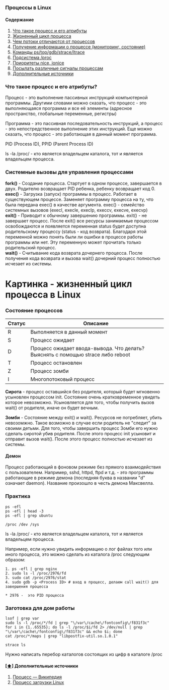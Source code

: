 ### Процессы в Linux

#### <a name='toc'>Содержание</a>

1. [Что такое процесс и его атрибуты](#1)
2. [Жизненный цикл процесса](#2)
3. [Чем потоки отличаются от процессов](#3)
4. [Получение информации о процессе (мониторинг, состояние)](#4)
5. [Команды ps/top/gdb/strace/ltrace](#5)
6. [Подсистема /proc](#6)
7. [Приоритеты nice, ionice](#7)
8. [Посылать различные сигналы процессам](#8)
9. [Дополнительные источники](#recommended_sources)

### Что такое процесс и его атрибуты?

Процесс - это выполнение пассивных инструкций компьютерной программы. Другими словами можно сказать, что процесс - это выполняющаяся программа и все её элементы (адресное пространство, глобальные переменные, регистры)

Программа - это пассивная последовательность инструкций, а процесс - это непостредственное выполнение этих инструкций. Еще можно сказать, что процесс - это работающая в данный момент программа.

PID (Process ID), PPID (Parent Process ID)

ls -la /proc/<pid> - кто является владельцем каталога, тот и является владельцем процесса.



### Системные вызовы для управления процессами

**fork()** - Создание процесса. Стартует в одном процессе, завершается в двух. Родителю возвращает PID ребенка, ребенку возвращает код 0.  
**exec()** - Загрузка (запуск) программы в процесс. Работает в существующем процессе. Заменяет программу процесса на ту, что была передана exec() в качестве аргумента. exec() - семейство системных вызовов (execl, execle, execlp, execcv, execve, execvp)  
**exit()** - Приводит к обычному завершению программы. exit() - не завершает процесс. После exit() все ресурсы занимаемые процессом освобождаются и появляется переменная status будет доступна родительскому процессу (status - код возврата). Благодаря этой переменной можно понять были ли ошибки в процессе работы программы или нет. Эту переменную может прочитать только родительский процесс.  
**wait()** - Считывание кода возврата дочернего процесса. После получения кода возврата и вызова wait() дочерний процесс полностью исчезает из системы.  

# Картинка - жизненный цикл процесса в Linux



### Состояние процессов

| Статус | Описание |
| ------ | -------- |
| R | Выполняется в данный момент |
| S | Процесс ожидает |
| D | Процесс ожидает ввода-вывода. Что делать? Выяcнять с помощью strace либо reboot |
| T | Процесс остановлен |
| Z | Процесс зомби |
| I | Многопотоковый процесс |

**Сирота** - процесс оставшийся без родителя, который будет мгновенно усыновлен процессом init. Состояние очень кратковременное увидеть которое невозможно. Усыновляется для того, чтобы получить вызов wait() от родителя, иначе он будет вечным.

**Зомби** - Состояние между exit() и wait(). Ресурсов не потребляет, убить невозомжно. Такое возможно в случае если родитель не "следит" за своими детьми. Для того, чтобы завершить процесс Зомби его нужно сделать сиротой убив родителя. После этого процесс init усыновит и отправит вызов wait(). После этого процесс полностью исчезает из системы.



#### Демон

Процесс работающий в фоновом режиме без прямого взаимодействия с пользователем. Например, sshd, httpd, ftpd и т.д. - это программы работающие в режиме демона (последняя буква в названии "d" означает daemon). Название произошло в честь демона Максвелла.

### Практика
```
ps -efl
ps -efl | head -3
ps -efl | grep ubuntu
```
```
/proc /dev /sys
```

ls -la /proc/<pid> - кто является владельцем каталога, тот и является владельцем процесса.

Например, если нужно увидить информацию о лог файлах того или иного процесса, это можно сделать из каталога /proc следующим образом:
```
1. ps -efl | grep nginx
2. sudo ls -l /proc/2976/fd
3. sudo cat /proc/2976/stat
4. sudo gdb -p <Process ID> # вход в процесс, делаем call wait() для завершения процесса

* 2976 -  это PID процесса
```

### Заготовка для дом работы
```
lsof | grep var
sudo ls -l /proc/*/fd | grep "\/var\/cache\/fontconfig\/f831f3c"
for i in {1..65535}; do ls -l /proc/$i/fd 2> /dev/null | grep "\/var\/cache\/fontconfig\/f831f3c" && echo $i; done
cat /proc/*/maps | grep "libpostfix-util.so.1.0.1"
```

```
strace ls
```

 Нужно написать перебор каталогов состоящих из цифр в каталоге /proc

#### [[⬆]](#toc) <a name='recommended_sources'>Дополнительные источники</a>
1. [Процесс — Википедия](https://ru.wikipedia.org/wiki/%D0%9F%D1%80%D0%BE%D1%86%D0%B5%D1%81%D1%81_(%D0%B8%D0%BD%D1%84%D0%BE%D1%80%D0%BC%D0%B0%D1%82%D0%B8%D0%BA%D0%B0))
2. [Процесс загрузки Linux](https://ru.wikipedia.org/wiki/%D0%9F%D1%80%D0%BE%D1%86%D0%B5%D1%81%D1%81_%D0%B7%D0%B0%D0%B3%D1%80%D1%83%D0%B7%D0%BA%D0%B8_Linux) 
